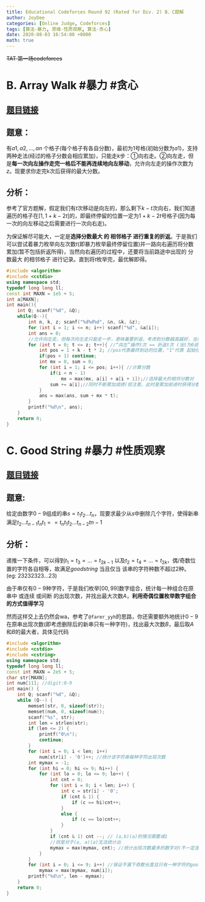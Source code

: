 ```yaml
---
title: Educational Codeforces Round 92 (Rated for Div. 2) B、C题解
author: JoyDee
categories: [Online Judge, Codeforces]
tags: [算法-暴力, 思维-性质观察, 算法-贪心]
date: 2020-08-03 16:54:00 +0800
math: true
---
```


~~TAT 第一场codeforces~~

# B. Array Walk #暴力 #贪心

## [题目链接](https://codeforces.com/contest/1389/problem/B)

## 题意：

有$a1, a2, ..., an$ 个格子(每个格子有各自分数)，最初为1号格(初始分数为$a1$)，支持两种走法(经过的格子分数会相应累加)，只能走$k$步：①向右走。②向左走，但是**每一次向左操作走完一格后不能再连续地向左移动**，允许向左走的操作次数为$z$。现要求你走完k次后获得的最大分数。

## 分析：

参考了官方题解，假定我们有$t$次移动是向左的，那么剩下$k-t$次向右，我们知道遍历的格子在$[1, 1+k-2t]$的，即最终停留的位置一定为$1+k-2t$号格子(因为每一次的向左移动之后需要进行一次向右走)。

为保证解尽可能大，一定是**选择分数最大 的 相邻格子 进行重复的折返**。于是我们可以尝试着暴力枚举向左次数$t$(即暴力枚举最终停留位置)并一路向右遍历将分数累加(暂不包括折返所得)，当然向右遍历的过程中，还要将当前路途中出现的 分数最大 的相邻格子 进行记录。直到将$t$枚举完，最优解即得。

```C++
#include <algorithm>
#include <cstdio>
using namespace std;
typedef long long ll;
const int MAXN = 1e5 + 5;
int a[MAXN];
int main(){
    int Q; scanf("%d", &Q);
    while(Q--){
        int n, k, z; scanf("%d%d%d", &n, &k, &z);
        for (int i = 1; i <= n; i++) scanf("%d", &a[i]); 
        int ans = 0;
        //允许向左走，但每次向左走只能走一步，意味着要折返，考虑到分数越高越好，当然是要选择最大的相邻 分数对 进行重复的折返
        for (int t = 0; t <= z; t++){ //“向左”操作t次 == 折返t次 (当t为0说明一路向右)
            int pos = 1 + k - t * 2; //pos代表最终到达的位置，"1"代表 起始位置为1，折返t次就消耗t*2次操作
            if(pos < 1) continue;
            int mx = 0, sum = 0;
            for (int i = 1; i <= pos; i++){ //计算分数
                if(i < n - 1) 
                    mx = max(mx, a[i] + a[i + 1]);//选择最大的相邻分数对
                sum += a[i];//同时不断累加成绩(但注意，此时是累加前进时获得分数，没加上折返时获得分数)
            }
            ans = max(ans, sum + mx * t); 
        }
        printf("%d\n", ans);
    }
    return 0;
}

```

# C. Good String #暴力 #性质观察

## [题目链接](https://codeforces.com/contest/1389/problem/C)

## 题意:

给定由数字$0-9$组成的串$s = t_1t_2...t_n$，现要求最少从$s$中删除几个字符，使得新串满足$t_2...t_{n-1}t_{n}t_1 == t_{n}t_1t_2...t_{n-2}t{n-1}$

## 分析：

递推一下条件，可以得到$t_1 = t_3 = ... = t_{2k-1}$ 以及$t_2 = t_4 = ... = t_{2k}$，偶/奇数位置的字符各自相等，故满足$good string$ 当且仅当 该串的字符种数不超过2种。(eg: $23 23 23 23 ... 23$)

由于串仅有$0-9$种字符，于是我们枚举$[00, 99]$数字组合，统计每一种组合在原串中 或连续 或间断 的出现次数，并找出最大次数$A$，**利用奇偶位置枚举数字组合的方式值得学习**

然而这样交上去仍然会wa，参考了`@farer_yyh`的思路，你还需要额外地统计$0-9$在原串出现次数(即考虑删除后的新串只有一种字符)，找出最大次数$B$，最后取$A$和$B$的最大者，具体见代码

```c++
#include <algorithm>
#include <cstdio>
#include <cstring>
using namespace std;
typedef long long ll;
const int MAXN = 2e5 + 5;
char str[MAXN];
int num[11]; //digit:0-9
int main() {
    int Q; scanf("%d", &Q);
    while (Q--) {
        memset(str, 0, sizeof(str));
        memset(num, 0, sizeof(num));
        scanf("%s", str);
        int len = strlen(str);
        if (len <= 2) {
            printf("0\n");
            continue;
        }
        for (int i = 0; i < len; i++)
            num[str[i] - '0']++; //统计该字符串每种字符出现次数
        int mymax = -1;
        for (int hi = 0; hi <= 9; hi++) {
            for (int lo = 0; lo <= 9; lo++) {
                int cnt = 0;
                for (int i = 0; i < len; i++) {
                    int c = str[i] - '0';
                    if (cnt & 1) {
                        if (c == hi)cnt++;
                    }
                    else {
                        if (c == lo)cnt++;
                    }
                }
                if (cnt & 1) cnt --; // (a,b)(a)的情况需要减1
                //但是对于(a, a)(a)无法统计出
                mymax = max(mymax, cnt); //统计出现次数最多的数字对(不一定连续)
            }
        }
        for (int i = 0; i <= 9; i++) //保证不漏下奇数长度且只有一种字符的good string
            mymax = max(mymax, num[i]);
        printf("%d\n", len - mymax);
    }
    return 0;
}
```

